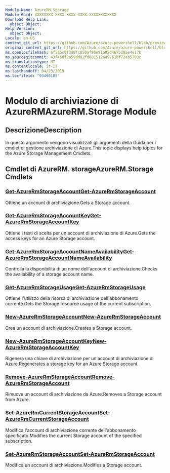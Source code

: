 ```yaml
---
Module Name: AzureRM.Storage
Module Guid: XXXXXXXX-XXXX-XXXX-XXXX-XXXXXXXXXXXX
Download Help Link:
  object Object: 
Help Version:
  object Object: 
Locale: en-US
content_git_url: https://github.com/Azure/azure-powershell/blob/preview/src/ResourceManager/Storage/Stack/Commands.Management.Storage/help/AzureRM.Storage.md
original_content_git_url: https://github.com/Azure/azure-powershell/blob/preview/src/ResourceManager/Storage/Stack/Commands.Management.Storage/help/AzureRM.Storage.md
ms.openlocfilehash: 6f5a5c0f3d8fc050af9be91b95d467518ae4e17b
ms.sourcegitcommit: 43f4bdf2a59dd82fd881512aa9761bf72eb5703c
ms.translationtype: MT
ms.contentlocale: it-IT
ms.lasthandoff: 04/23/2019
ms.locfileid: "93490185"
---
```

# <span data-ttu-id="c4c55-101">Modulo di archiviazione di AzureRM</span><span class="sxs-lookup"><span data-stu-id="c4c55-101">AzureRM.Storage Module</span></span>
## <span data-ttu-id="c4c55-102">Descrizione</span><span class="sxs-lookup"><span data-stu-id="c4c55-102">Description</span></span>
<span data-ttu-id="c4c55-103">In questo argomento vengono visualizzati gli argomenti della Guida per i cmdlet di gestione archiviazione di Azure.</span><span class="sxs-lookup"><span data-stu-id="c4c55-103">This topic displays help topics for the Azure Storage Management Cmdlets.</span></span>

## <span data-ttu-id="c4c55-104">Cmdlet di AzureRM. storage</span><span class="sxs-lookup"><span data-stu-id="c4c55-104">AzureRM.Storage Cmdlets</span></span>
### [<span data-ttu-id="c4c55-105">Get-AzureRmStorageAccount</span><span class="sxs-lookup"><span data-stu-id="c4c55-105">Get-AzureRmStorageAccount</span></span>](Get-AzureRmStorageAccount.md)
<span data-ttu-id="c4c55-106">Ottiene un account di archiviazione.</span><span class="sxs-lookup"><span data-stu-id="c4c55-106">Gets a Storage account.</span></span>

### [<span data-ttu-id="c4c55-107">Get-AzureRmStorageAccountKey</span><span class="sxs-lookup"><span data-stu-id="c4c55-107">Get-AzureRmStorageAccountKey</span></span>](Get-AzureRmStorageAccountKey.md)
<span data-ttu-id="c4c55-108">Ottiene i tasti di scelta per un account di archiviazione di Azure.</span><span class="sxs-lookup"><span data-stu-id="c4c55-108">Gets the access keys for an Azure Storage account.</span></span>

### [<span data-ttu-id="c4c55-109">Get-AzureRmStorageAccountNameAvailability</span><span class="sxs-lookup"><span data-stu-id="c4c55-109">Get-AzureRmStorageAccountNameAvailability</span></span>](Get-AzureRmStorageAccountNameAvailability.md)
<span data-ttu-id="c4c55-110">Controlla la disponibilità di un nome dell'account di archiviazione.</span><span class="sxs-lookup"><span data-stu-id="c4c55-110">Checks the availability of a storage account name.</span></span>

### [<span data-ttu-id="c4c55-111">Get-AzureRmStorageUsage</span><span class="sxs-lookup"><span data-stu-id="c4c55-111">Get-AzureRmStorageUsage</span></span>](Get-AzureRmStorageUsage.md)
<span data-ttu-id="c4c55-112">Ottiene l'utilizzo della risorsa di archiviazione dell'abbonamento corrente.</span><span class="sxs-lookup"><span data-stu-id="c4c55-112">Gets the Storage resource usage of the current subscription.</span></span>

### [<span data-ttu-id="c4c55-113">New-AzureRmStorageAccount</span><span class="sxs-lookup"><span data-stu-id="c4c55-113">New-AzureRmStorageAccount</span></span>](New-AzureRmStorageAccount.md)
<span data-ttu-id="c4c55-114">Crea un account di archiviazione.</span><span class="sxs-lookup"><span data-stu-id="c4c55-114">Creates a Storage account.</span></span>

### [<span data-ttu-id="c4c55-115">New-AzureRmStorageAccountKey</span><span class="sxs-lookup"><span data-stu-id="c4c55-115">New-AzureRmStorageAccountKey</span></span>](New-AzureRmStorageAccountKey.md)
<span data-ttu-id="c4c55-116">Rigenera una chiave di archiviazione per un account di archiviazione di Azure.</span><span class="sxs-lookup"><span data-stu-id="c4c55-116">Regenerates a storage key for an Azure Storage account.</span></span>

### [<span data-ttu-id="c4c55-117">Remove-AzureRmStorageAccount</span><span class="sxs-lookup"><span data-stu-id="c4c55-117">Remove-AzureRmStorageAccount</span></span>](Remove-AzureRmStorageAccount.md)
<span data-ttu-id="c4c55-118">Rimuove un account di archiviazione da Azure.</span><span class="sxs-lookup"><span data-stu-id="c4c55-118">Removes a Storage account from Azure.</span></span>

### [<span data-ttu-id="c4c55-119">Set-AzureRmCurrentStorageAccount</span><span class="sxs-lookup"><span data-stu-id="c4c55-119">Set-AzureRmCurrentStorageAccount</span></span>](Set-AzureRmCurrentStorageAccount.md)
<span data-ttu-id="c4c55-120">Modifica l'account di archiviazione corrente dell'abbonamento specificato.</span><span class="sxs-lookup"><span data-stu-id="c4c55-120">Modifies the current Storage account of the specified subscription.</span></span>

### [<span data-ttu-id="c4c55-121">Set-AzureRmStorageAccount</span><span class="sxs-lookup"><span data-stu-id="c4c55-121">Set-AzureRmStorageAccount</span></span>](Set-AzureRmStorageAccount.md)
<span data-ttu-id="c4c55-122">Modifica un account di archiviazione.</span><span class="sxs-lookup"><span data-stu-id="c4c55-122">Modifies a Storage account.</span></span>


